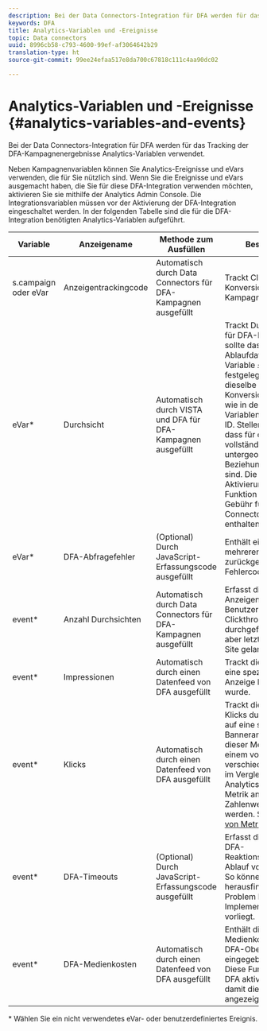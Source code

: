 ```yaml
---
description: Bei der Data Connectors-Integration für DFA werden für das Tracking der DFA-Kampagnenergebnisse Analytics-Variablen verwendet.
keywords: DFA
title: Analytics-Variablen und -Ereignisse
topic: Data connectors
uuid: 8996cb58-c793-4600-99ef-af3064642b29
translation-type: ht
source-git-commit: 99ee24efaa517e8da700c67818c111c4aa90dc02

---
```



# Analytics-Variablen und -Ereignisse {#analytics-variables-and-events}

Bei der Data Connectors-Integration für DFA werden für das Tracking der DFA-Kampagnenergebnisse Analytics-Variablen verwendet.

Neben Kampagnenvariablen können Sie Analytics-Ereignisse und eVars verwenden, die für Sie nützlich sind. Wenn Sie die Ereignisse und eVars ausgemacht haben, die Sie für diese DFA-Integration verwenden möchten, aktivieren Sie sie mithilfe der Analytics Admin Console. Die Integrationsvariablen müssen vor der Aktivierung der DFA-Integration eingeschaltet werden. In der folgenden Tabelle sind die für die DFA-Integration benötigten Analytics-Variablen aufgeführt.

| Variable | Anzeigename | Methode zum Ausfüllen | Beschreibung |
|---|---|---|---|
| s.campaign oder eVar | Anzeigentrackingcode | Automatisch durch Data Connectors für DFA-Kampagnen ausgefüllt | Trackt Clickthrough-Konversionen für alle Kampagnen |
| eVar* | Durchsicht | Automatisch durch VISTA und DFA für DFA-Kampagnen ausgefüllt | Trackt Durchsichtsdaten für DFA-IDs Diese eVar sollte dasselbe Ablaufdatum wie die Variable  *`s.campaign`* festgelegt. Muss dieselbe Konversionsvariable sein wie in der Variablenbereitstellungs-ID. Stellen Sie sicher, dass für die eVar vollständige untergeordnete Beziehungen aktiviert sind. Die Kosten für die Aktivierung dieser Funktion sind in der Gebühr für die Data Connectors-Integration enthalten. |
| eVar* | DFA-Abfragefehler | (Optional) Durch JavaScript-Erfassungscode ausgefüllt | Enthält einen von mehreren von DFA zurückgegebenen Fehlercodes. |
| event* | Anzahl Durchsichten | Automatisch durch Data Connectors für DFA-Kampagnen ausgefüllt | Erfasst die Anzahl der Anzeigenansichten durch Benutzer, die keinen Clickthrough durchgeführt haben, aber letztendlich auf Ihre Site gelangt sind. |
| event* | Impressionen | Automatisch durch einen Datenfeed von DFA ausgefüllt | Trackt die Zeit, in der eine spezielle DFA-Anzeige bereitgestellt wurde. |
| event* | Klicks | Automatisch durch einen Datenfeed von DFA ausgefüllt | Trackt die Anzahl der Klicks durch Benutzer auf eine spezielle DFA-Banneranzeige Bei dieser Metrik können aus einem von verschiedenen Gründen im Vergleich zur nativen Analytics-Clickthrough-Metrik andere Zahlenwerte ausgegeben werden. Siehe  [Abgleich von Metrikdiskrepanzen](/help/import/data-connectors/dfa-data-connector-analytics/dfa-reconciling-metric-discrepancies.md) |
| event* | DFA-Timeouts | (Optional) Durch JavaScript-Erfassungscode ausgefüllt | Erfasst die Anzahl der DFA-Reaktionsfehlschläge vor Ablauf von *`s.maxDelay`*. So können Sie einfacher herausfinden, ob ein Problem bei der DFA-Implementierung vorliegt. |
| event* | DFA-Medienkosten | Automatisch durch einen Datenfeed von DFA ausgefüllt | Enthält die Metrik zu Medienkosten, die in der DFA-Oberfläche eingegeben wurden. Diese Funktion muss in DFA aktiviert werden, damit diese Metriken angezeigt werden. |

* Wählen Sie ein nicht verwendetes eVar- oder benutzerdefiniertes Ereignis.
